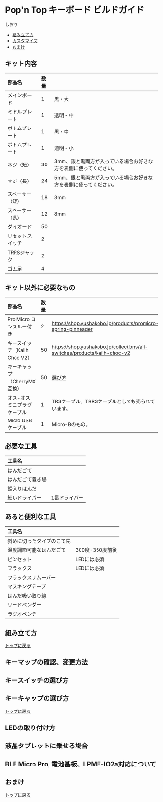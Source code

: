 # Pop'n Top キーボード ビルドガイド

しおり  
- [組み立て方](#組み立て方)
- [カスタマイズ](#キーマップの確認、変更方法)
- [おまけ](#おまけ)

## キット内容
|部品名|数量| |
|:-|:-|:-|
|メインボード|1|黒・大|
|ミドルプレート|1|透明・中|
|ボトムプレート|1|黒・中|
|ボトムプレート|1|透明・小|
|ネジ（短）|36|3mm、銀と黒両方が入っている場合お好きな方を表側に使ってください。|
|ネジ（長）|24|5mm、銀と黒両方が入っている場合お好きな方を表側に使ってください。|
|スペーサー（短）|18|3mm|
|スペーサー（長）|12|8mm|
|ダイオード|50||
|リセットスイッチ|2||
|TRRSジャック|2||
|ゴム足|4||

## キット以外に必要なもの
|部品名|数量| |
|:-|:-|:-|
|Pro Micro コンスルー付き|2|https://shop.yushakobo.jp/products/promicro-spring-pinheader|
|キースイッチ（Kailh Choc V2）|50|https://shop.yushakobo.jp/collections/all-switches/products/kailh-choc-v2|
|キーキャップ（CherryMX互換）|50|[選び方](#キーキャップの選び方)|
|オス-オス ミニプラグケーブル|1|TRSケーブル、TRRSケーブルとしても売られています。|
|Micro USB ケーブル|1|Micro-Bのもの。|

## 必要な工具
|工具名| |
|:-|:-|
|はんだごて||
|はんだごて置き場||
|鉛入りはんだ||
|細いドライバー|1番ドライバー|

## あると便利な工具
|工具名| |
|:-|:-|
|斜めに切ったタイプのこて先||
|温度調節可能なはんだごて|300度-350度前後|
|ピンセット|LEDには必須|
|フラックス|LEDには必須|
|フラックスリムーバー||
|マスキングテープ||
|はんだ吸い取り線||
|リードベンダー||
|ラジオペンチ||

## 組み立て方


[トップに戻る](#Popn-Top-キーボード-ビルドガイド)
## キーマップの確認、変更方法
## キースイッチの選び方
## キーキャップの選び方
[トップに戻る](#Popn-Top-キーボード-ビルドガイド)
## LEDの取り付け方
## 液晶タブレットに乗せる場合
## BLE Micro Pro, 電池基板、LPME-IO2a対応について
## おまけ
[トップに戻る](#Popn-Top-キーボード-ビルドガイド)
